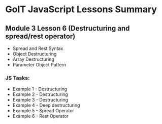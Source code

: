 # GoIT JavaScript Lessons Summary

## Module 3 Lesson 6 (Destructuring and spread/rest operator)

- Spread and Rest Syntax
- Object Destructuring
- Array Destructuring
- Parameter Object Pattern

### JS Tasks:

- Example 1 - Destructuring
- Example 2 - Destructuring
- Example 3 - Destructuring
- Example 4 - Deep destructuring
- Example 5 - Spread Operator
- Example 6 - Rest Operator
